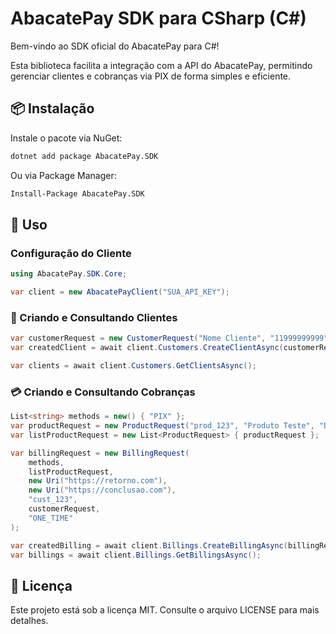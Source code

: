 # AbacatePay SDK para CSharp (C#)

Bem-vindo ao SDK oficial do AbacatePay para C#!

Esta biblioteca facilita a integração com a API do AbacatePay, permitindo gerenciar clientes e cobranças via PIX de forma simples e eficiente.

## 📦 Instalação

Instale o pacote via NuGet:

```sh
dotnet add package AbacatePay.SDK
```
Ou via Package Manager:

```sh
Install-Package AbacatePay.SDK
```

## 🚀 Uso

### Configuração do Cliente

```csharp
using AbacatePay.SDK.Core;

var client = new AbacatePayClient("SUA_API_KEY");
```

### 👤 Criando e Consultando Clientes

```csharp
var customerRequest = new CustomerRequest("Nome Cliente", "11999999999", "cliente@email.com", "12345678900");
var createdClient = await client.Customers.CreateClientAsync(customerRequest);

var clients = await client.Customers.GetClientsAsync();
```

### 💳 Criando e Consultando Cobranças

```csharp
List<string> methods = new() { "PIX" };
var productRequest = new ProductRequest("prod_123", "Produto Teste", "Descrição do produto", 1, 1000);
var listProductRequest = new List<ProductRequest> { productRequest };

var billingRequest = new BillingRequest(
    methods,
    listProductRequest,
    new Uri("https://retorno.com"),
    new Uri("https://conclusao.com"),
    "cust_123",
    customerRequest,
    "ONE_TIME"
);

var createdBilling = await client.Billings.CreateBillingAsync(billingRequest);
var billings = await client.Billings.GetBillingsAsync();
```

## 📄 Licença

Este projeto está sob a licença MIT. Consulte o arquivo LICENSE para mais detalhes.

